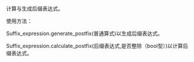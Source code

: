 计算与生成后缀表达式。

使用方法：

Suffix_expression.generate_postfix(普通算式)以生成后缀表达式。

Suffix_expression.calculate_postfix(后缀表达式,是否整除（bool型）)以计算后缀表达式。